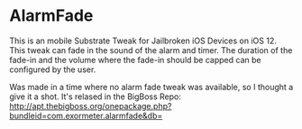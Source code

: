 # AlarmFade

This is an mobile Substrate Tweak for Jailbroken iOS Devices on iOS 12.  
This tweak can fade in the sound of the alarm and timer. The duration of the fade-in and the volume where
the fade-in should be capped can be configured by the user.

Was made in a time where no alarm fade tweak was available, so I thought a give it a shot. 
It's relased in the BigBoss Repo: http://apt.thebigboss.org/onepackage.php?bundleid=com.exormeter.alarmfade&db=
